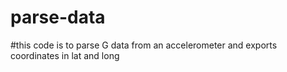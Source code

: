 # parse-data 
#this code is to parse G data from an accelerometer and exports coordinates in lat and long
